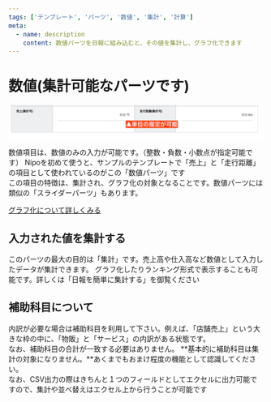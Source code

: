 ```yaml
---
tags: ['テンプレート', 'パーツ', '数値', '集計', '計算']
meta:
  - name: description
    content: 数値パーツを日報に組み込むと、その値を集計し、グラフ化できます
---
```

# 数値(集計可能なパーツです)
![数値パーツ](./template/math.png)

数値項目は、数値のみの入力が可能です。（整数・負数・小数点が指定可能です）
Nipoを初めて使うと、サンプルのテンプレートで「売上」と「走行距離」の項目として使われているのがこの「数値パーツ」です  
この項目の特徴は、集計され、グラフ化の対象となることです。数値パーツには類似の「スライダーパーツ」もあります。

[グラフ化について詳しくみる](/manual/utility/analyze)

## 入力された値を集計する
このパーツの最大の目的は「集計」です。売上高や仕入高など数値として入力したデータが集計できます。
グラフ化したりランキング形式で表示することも可能です。詳しくは「日報を簡単に集計する」を御覧ください

## 補助科目について
内訳が必要な場合は補助科目を利用して下さい。例えば、「店舗売上」という大きな枠の中に、「物販」と「サービス」の内訳がある状態です。  
なお、補助科目の合計が一致する必要はありません。
**基本的に補助科目は集計の対象になりません。**あくまでもおまけ程度の機能として認識してください。  
なお、CSV出力の際はきちんと１つのフィールドとしてエクセルに出力可能ですので、集計や並べ替えはエクセル上から行うことが可能です
